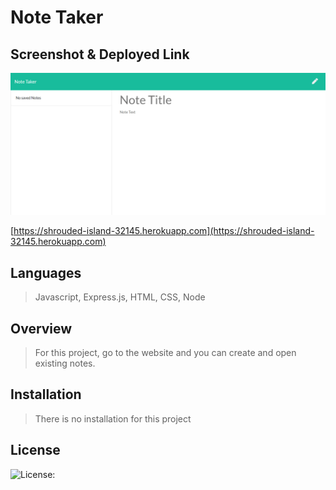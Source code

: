 # Note Taker

## Screenshot & Deployed Link

![Screenshot](./Assets/screencapture-shrouded-island-32145-herokuapp-notes-2021-04-12-08_31_28.png)

[https://shrouded-island-32145.herokuapp.com](https://shrouded-island-32145.herokuapp.com)

## Languages

> Javascript, Express.js, HTML, CSS, Node

## Overview

> For this project, go to the website and you can create and open existing notes.

## Installation

> There is no installation for this project

## License

![License: ](https://img.shields.io/badge/license-MIT-blue)